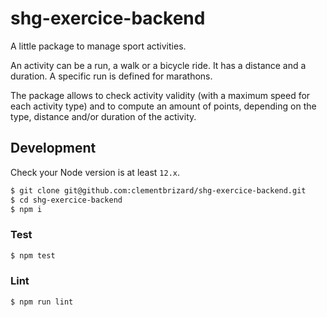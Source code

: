 # shg-exercice-backend

A little package to manage sport activities.

An activity can be a run, a walk or a bicycle ride. It has a distance and a duration. A specific run is defined for marathons.

The package allows to check activity validity (with a maximum speed for each activity type) and to compute an amount of points, depending on the type, distance and/or duration of the activity.

## Development
Check your Node version is at least `12.x`.

```bash
$ git clone git@github.com:clementbrizard/shg-exercice-backend.git
$ cd shg-exercice-backend
$ npm i
```

### Test
```bash
$ npm test
```

### Lint
```bash
$ npm run lint
```